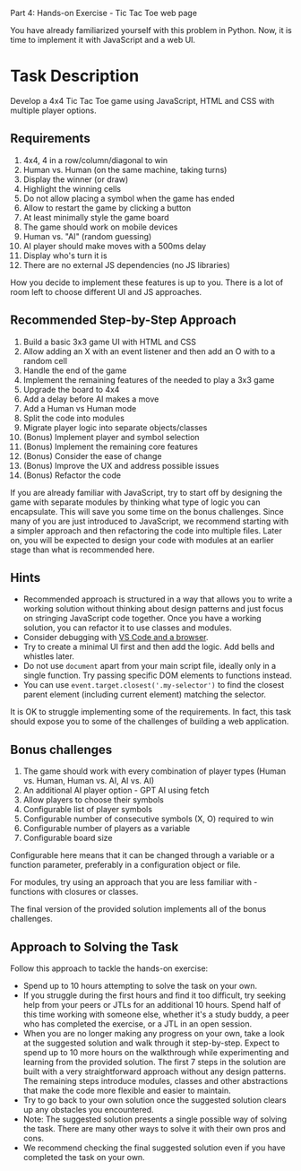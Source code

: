 Part 4: Hands-on Exercise - Tic Tac Toe web page

You have already familiarized yourself with this problem in Python. Now, it is time to implement it with JavaScript and a web UI.

# Task Description

Develop a 4x4 Tic Tac Toe game using JavaScript, HTML and CSS with multiple player options.

## Requirements

1. 4x4, 4 in a row/column/diagonal to win
2. Human vs. Human (on the same machine, taking turns)
3. Display the winner (or draw)
4. Highlight the winning cells
5. Do not allow placing a symbol when the game has ended
6. Allow to restart the game by clicking a button
7. At least minimally style the game board
8. The game should work on mobile devices
9. Human vs. "AI" (random guessing)
10. AI player should make moves with a 500ms delay
11. Display who's turn it is
12. There are no external JS dependencies (no JS libraries)

How you decide to implement these features is up to you. There is a lot of room left to choose different UI and JS approaches.

## Recommended Step-by-Step Approach

1. Build a basic 3x3 game UI with HTML and CSS
2. Allow adding an X with an event listener and then add an O with to a random cell
3. Handle the end of the game
4. Implement the remaining features of the needed to play a 3x3 game
5. Upgrade the board to 4x4
6. Add a delay before AI makes a move
7. Add a Human vs Human mode
8. Split the code into modules
9. Migrate player logic into separate objects/classes
10. (Bonus) Implement player and symbol selection
11. (Bonus) Implement the remaining core features
12. (Bonus) Consider the ease of change
13. (Bonus) Improve the UX and address possible issues
14. (Bonus) Refactor the code

If you are already familiar with JavaScript, try to start off by designing the game with separate modules by thinking what type of logic you can encapsulate. This will save you some time on the bonus challenges. Since many of you are just introduced to JavaScript, we recommend starting with a simpler approach and then refactoring the code into multiple files. Later on, you will be expected to design your code with modules at an earlier stage than what is recommended here.

## Hints

- Recommended approach is structured in a way that allows you to write a working solution without thinking about design patterns and just focus on stringing JavaScript code together. Once you have a working solution, you can refactor it to use classes and modules.
- Consider debugging with [VS Code and a browser](https://www.syncfusion.com/blogs/post/javascript-debugging-with-vs-code-and-chrome.aspx).
- Try to create a minimal UI first and then add the logic. Add bells and whistles later.
- Do not use `document` apart from your main script file, ideally only in a single function. Try passing specific DOM elements to functions instead.
- You can use `event.target.closest('.my-selector')` to find the closest parent element (including current element) matching the selector.

It is OK to struggle implementing some of the requirements. In fact, this task should expose you to some of the challenges of building a web application.

## Bonus challenges

1. The game should work with every combination of player types (Human vs. Human, Human vs. AI, AI vs. AI)
2. An additional AI player option - GPT AI using fetch
3. Allow players to choose their symbols
4. Configurable list of player symbols
5. Configurable number of consecutive symbols (X, O) required to win
6. Configurable number of players as a variable
7. Configurable board size

Configurable here means that it can be changed through a variable or a function parameter, preferably in a configuration object or file.

For modules, try using an approach that you are less familiar with - functions with closures or classes.

The final version of the provided solution implements all of the bonus challenges.

## Approach to Solving the Task

Follow this approach to tackle the hands-on exercise:

- Spend up to 10 hours attempting to solve the task on your own.
- If you struggle during the first hours and find it too difficult, try seeking help from your peers or JTLs for an additional 10 hours. Spend half of this time working with someone else, whether it's a study buddy, a peer who has completed the exercise, or a JTL in an open session.
- When you are no longer making any progress on your own, take a look at the suggested solution and walk through it step-by-step. Expect to spend up to 10 more hours on the walkthrough while experimenting and learning from the provided solution. The first 7 steps in the solution are built with a very straightforward approach without any design patterns. The remaining steps introduce modules, classes and other abstractions that make the code more flexible and easier to maintain.
- Try to go back to your own solution once the suggested solution clears up any obstacles you encountered.
- Note: The suggested solution presents a single possible way of solving the task. There are many other ways to solve it with their own pros and cons.
- We recommend checking the final suggested solution even if you have completed the task on your own.
